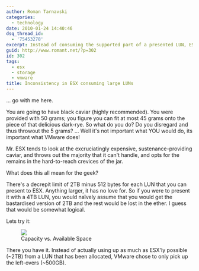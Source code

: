 ```yaml
---
author: Roman Tarnavski
categories:
  - technology
date: 2010-01-24 14:40:46
dsq_thread_id:
  - '75453278'
excerpt: Instead of consuming the supported part of a presented LUN, ESX will choose the spill-over space instead.
guid: http://www.romant.net/?p=302
id: 302
tags:
  - esx
  - storage
  - vmware
title: Inconsistency in ESX consuming large LUNs
---
```


… go with me here. 

You are going to have black caviar (highly recommended). You were provided with 50 grams; you figure you can fit at most 45 grams onto the piece of that delicious dark-rye. So what do you do? Do you disregard and thus throwout the 5 grams? … Well it's not important what YOU would do, its important what VMware does!

Mr. ESX tends to look at the excruciatingly expensive, sustenance-providing caviar, and throws out the majority that it can't handle, and opts for the remains in the hard-to-reach crevices of the jar.

What does this all mean for the geek?

There's a decrepit limit of 2TB minus 512 bytes for each LUN that you can present to ESX. Anything larger, it has no love for. So if you were to present it with a 4TB LUN, you would naïvely assume that you would get the bastardised version of 2TB and the rest would be lost in the ether. I guess that would be somewhat logical.

Lets try it:

<figure>
  <img src="/images/2010/01/capacity_available.jpg">
  <figcaption>Capacity vs. Available Space</figcaption>
</figure>

There you have it. Instead of actually using up as much as ESX'ly possible (~2TB) from a LUN that has been allocated, VMware chose to only pick up the left-overs (~500GB).